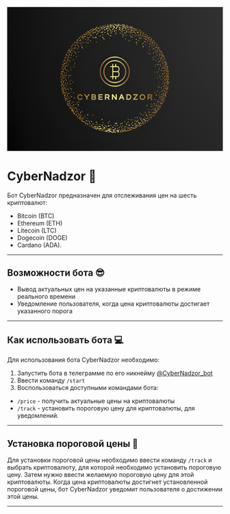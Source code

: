 <div align="center">
    <img src="src/asset/logo.jpg" alt="Bitcoin">
</div>


# CyberNadzor 🤖
Бот CyberNadzor предназначен для отслеживания цен на шесть криптовалют: 
- Bitcoin (BTC)
- Ethereum (ETH)
- Litecoin (LTC)
- Dogecoin (DOGE)
- Cardano (ADA). 

---

## Возможности бота 😎
- Вывод актуальных цен на указанные криптовалюты в режиме реального времени
- Уведомление пользователя, когда цена криптовалюты достигает указанного порога

---

## Как использовать бота 💻
Для использования бота CyberNadzor необходимо:

1. Запустить бота в телеграмме по его никнейму [@CyberNadzor_bot](https://t.me/CyberNadzorBot)
2. Ввести команду `/start`
3. Воспользоваться доступными командами бота:

- `/price` - получить актуальные цены на криптовалюты
- `/track` - установить пороговую цену для криптовалюты, для уведомлений.

---

## Установка пороговой цены 🤔
Для установки пороговой цены необходимо ввести команду `/track` и выбрать криптовалюту, для которой необходимо установить пороговую цену. Затем нужно ввести желаемую пороговую цену для этой криптовалюты. Когда цена криптовалюты достигнет установленной пороговой цены, бот CyberNadzor уведомит пользователя о достижении этой цены.

---
